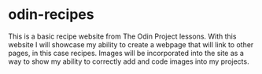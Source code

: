 # odin-recipes
This is a basic recipe website from The Odin Project lessons.
With this website I will showcase my ability to create a webpage that will link to other pages, in this case recipes.
Images will be incorporated into the site as a way to show my ability to correctly add and code images into my projects.  
